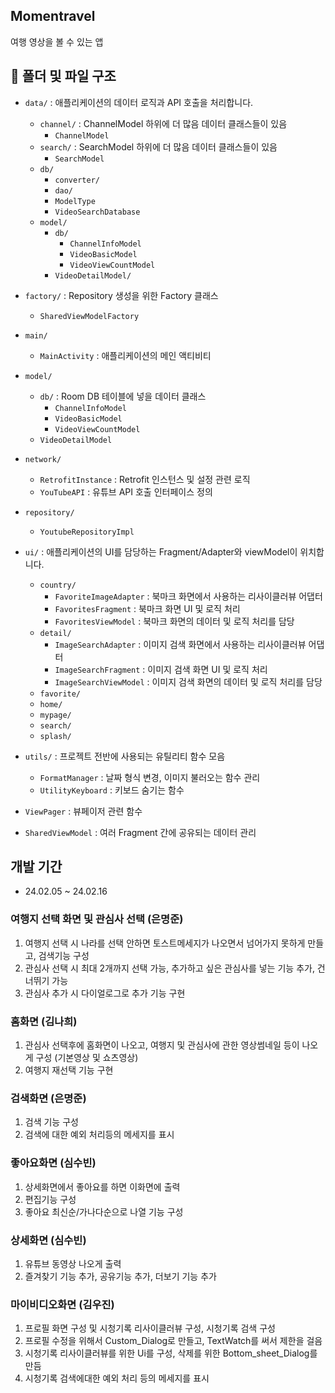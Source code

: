 ## Momentravel
여행 영상을 볼 수 있는 앱

## 📂 폴더 및 파일 구조
- `data/` : 애플리케이션의 데이터 로직과 API 호출을 처리합니다.
    - `channel/` : ChannelModel 하위에 더 많음 데이터 클래스들이 있음
        - `ChannelModel`
    -  `search/` : SearchModel 하위에 더 많음 데이터 클래스들이 있음
        - `SearchModel`
    - `db/`
        - `converter/`
        - `dao/`
        - `ModelType`
        - `VideoSearchDatabase`
    - `model/`
        - `db/`
            - `ChannelInfoModel`
            - `VideoBasicModel`
            - `VideoViewCountModel`
        - `VideoDetailModel/`
- `factory/` : Repository 생성을 위한 Factory 클래스
    - `SharedViewModelFactory`
- `main/`
  - `MainActivity` : 애플리케이션의 메인 액티비티
- `model/`
  - `db/` : Room DB 테이블에 넣을 데이터 클래스
      - `ChannelInfoModel`
      - `VideoBasicModel`
      - `VideoViewCountModel`
  - `VideoDetailModel`
- `network/`
    - `RetrofitInstance` : Retrofit 인스턴스 및 설정 관련 로직
    - `YouTubeAPI` : 유튜브 API 호출 인터페이스 정의
- `repository/`
    - `YoutubeRepositoryImpl`

- `ui/` : 애플리케이션의 UI를 담당하는 Fragment/Adapter와 viewModel이 위치합니다.
  - `country/`
    - `FavoriteImageAdapter` : 북마크 화면에서 사용하는 리사이클러뷰 어댑터
    - `FavoritesFragment` : 북마크 화면 UI 및 로직 처리
    - `FavoritesViewModel` : 북마크 화면의 데이터 및 로직 처리를 담당
  - `detail/`
    - `ImageSearchAdapter` : 이미지 검색 화면에서 사용하는 리사이클러뷰 어댑터
    - `ImageSearchFragment` : 이미지 검색 화면 UI 및 로직 처리
    - `ImageSearchViewModel` : 이미지 검색 화면의 데이터 및 로직 처리를 담당
  - `favorite/`
  - `home/`
  - `mypage/`
  - `search/`
  - `splash/`


 
- `utils/` : 프로젝트 전반에 사용되는 유틸리티 함수 모음
    - `FormatManager` : 날짜 형식 변경, 이미지 불러오는 함수 관리
    - `UtilityKeyboard` : 키보드 숨기는 함수
 

- `ViewPager` : 뷰페이저 관련 함수
- `SharedViewModel` : 여러 Fragment 간에 공유되는 데이터 관리


## 개발 기간

* 24.02.05 ~ 24.02.16

### 여행지 선택 화면 및 관심사 선택 (은명준)

1. 여행지 선택 시 나라를 선택 안하면 토스트메세지가 나오면서 넘어가지 못하게 만들고, 검색기능 구성
2. 관심사 선택 시 최대 2개까지 선택 가능, 추가하고 싶은 관심사를 넣는 기능 추가, 건너뛰기 가능
3. 관심사 추가 시 다이얼로그로 추가 기능 구현

### 홈화면 (김나희)

1. 관심사 선택후에 홈화면이 나오고, 여행지 및 관심사에 관한 영상썸네일 등이 나오게 구성 (기본영상 및 쇼츠영상)
2. 여행지 재선택 기능 구현

### 검색화면 (은명준)

1. 검색 기능 구성
2. 검색에 대한 예외 처리등의 메세지를 표시

### 좋아요화면 (심수빈)

1. 상세화면에서 좋아요를 하면 이화면에 출력
2. 편집기능 구성
3. 좋아요 최신순/가나다순으로 나열 기능 구성

### 상세화면 (심수빈)

1. 유튜브 동영상 나오게 출력
2. 즐겨찾기 기능 추가, 공유기능 추가, 더보기 기능 추가

### 마이비디오화면 (김우진)

1. 프로필 화면 구성 및 시청기록 리사이클러뷰 구성, 시청기록 검색 구성
2. 프로필 수정을 위해서 Custom_Dialog로 만들고, TextWatch를 써서 제한을 걸음
3. 시청기록 리사이클러뷰를 위한 Ui를 구성, 삭제를 위한 Bottom_sheet_Dialog를 만듬
4. 시청기록 검색에대한 예외 처리 등의 메세지를 표시
